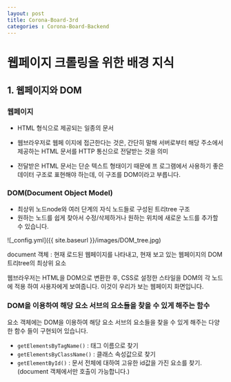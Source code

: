 ```yaml
---
layout: post
title: Corona-Board-3rd
categories : Corona-Board-Backend
---
```

# 웹페이지 크롤링을 위한 배경 지식
## 1.  웹페이지와 DOM 
### 웹페이지  

-  HTML 형식으로 제공되는 일종의 문서  

- 웹브라우저로 웹페 이지에 접근한다는 것은, 간단히 말해 서버로부터 해당 주소에서 제공하는 HTML 문서를 HTTP 통신으로 전달받는 것을 의미  

- 전달받은 HTML 문서는 단순 텍스트 형태이기 때문에 프 로그램에서 사용하기 좋은 데이터 구조로 표현해야 하는데, 이 구조를 DOM이라고 부릅니다.  

### DOM(Document Object Model)  

- 최상위 노드node와 여러 단계의 자식 노드들로 구성된 트리tree 구조
- 원하는 노드를 쉽게 찾아서 수정/삭제하거나 원하는 위치에 새로운 노드를 추가할 수 있습니다.   



![_config.yml]({{ site.baseurl }}/images/DOM_tree.jpg)   

document 객체 : 현재 로드된 웹페이지를 나타내고, 현재 보고 있는 웹페이지의 DOM 트리tree의 최상위 요소


웹브라우저는 HTML을 DOM으로 변환한 후, CSS로 설정한 스타일을 DOM의 각 노드에 적용 하여 사용자에게 보여줍니다. 이것이 우리가 보는 웹페이지 화면입니다. 

### DOM을 이용하여 해당 요소 서브의 요소들을 찾을 수 있게 해주는 함수
요소 객체에는 DOM을 이용하여 해당 요소 서브의 요소들을 찾을 수 있게 해주는 다양한 함수 들이 구현되어 있습니다.
- ```getElementsByTagName()```  : 태그 이름으로 찾기 
- ```getElementsByClassName()``` :  클래스 속성값으로 찾기
- ```getElementById()``` : 문서 전체에 대하여 고유한 id값을 가진 요소를 찾기. (document 객체에서만 호출이 가능합니다.)
